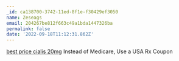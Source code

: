 ```yaml
---
_id: ca138700-3742-11ed-8f1e-f30429ef3050
name: Zeseags
email: 204267be812f663c49a1bda1447326ba
permalink: false
date: '2022-09-18T11:12:31.862Z'
---
```

<a href=http://vtopcial.com/>best price cialis 20mg</a> Instead of Medicare, Use a USA Rx Coupon
